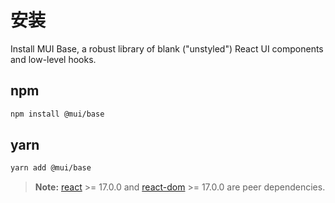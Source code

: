 # 安装

<p class="description">Install MUI Base, a robust library of blank ("unstyled") React UI components and low-level hooks.</p>

## npm

```sh
npm install @mui/base
```

## yarn

```sh
yarn add @mui/base
```

<!-- #react-peer-version -->

> **Note:** [react](https://www.npmjs.com/package/react) >= 17.0.0 and [react-dom](https://www.npmjs.com/package/react-dom) >= 17.0.0 are peer dependencies.
